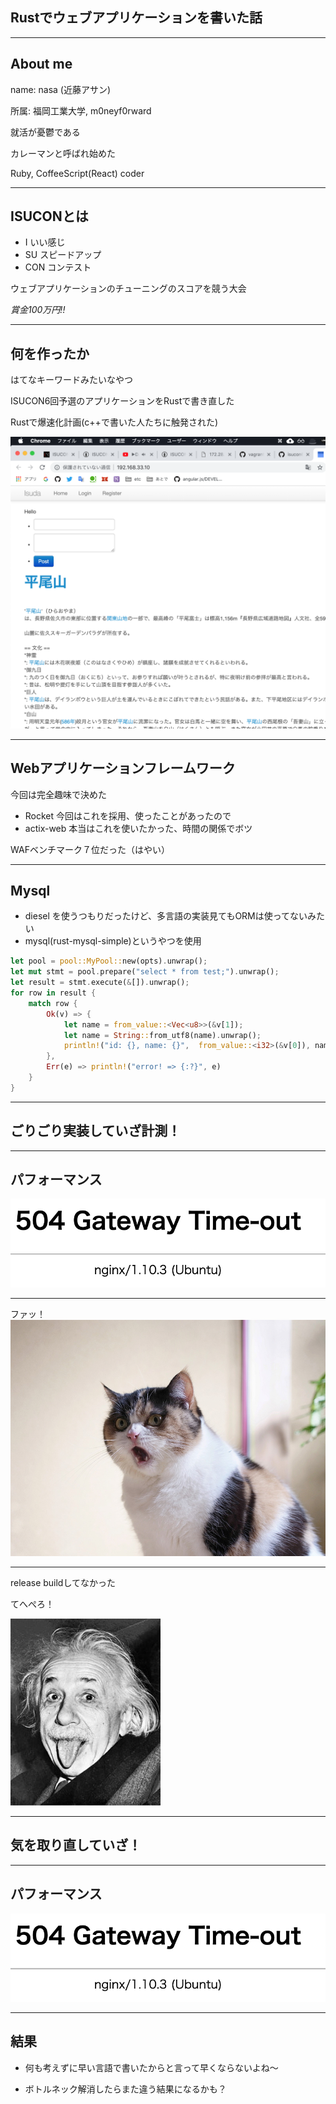 ## Rustでウェブアプリケーションを書いた話

---

## About me
name: nasa (近藤アサン)

所属: 福岡工業大学, m0neyf0rward

就活が憂鬱である

カレーマンと呼ばれ始めた

Ruby, CoffeeScript(React) coder

---
## ISUCONとは

- I   いい感じ
- SU  スピードアップ
- CON コンテスト

ウェブアプリケーションのチューニングのスコアを競う大会

*賞金100万円!!*

---

## 何を作ったか

はてなキーワードみたいなやつ

ISUCON6回予選のアプリケーションをRustで書き直した

Rustで爆速化計画(c++で書いた人たちに触発された)

![はてなキーワード](/assets/keyword.png)

---


## Webアプリケーションフレームワーク

今回は完全趣味で決めた

- Rocket 今回はこれを採用、使ったことがあったので
- actix-web 本当はこれを使いたかった、時間の関係でボツ

WAFベンチマーク７位だった（はやい）

---

## Mysql

- diesel を使うつもりだったけど、多言語の実装見てもORMは使ってないみたい
- mysql(rust-mysql-simple)というやつを使用

```rust
let pool = pool::MyPool::new(opts).unwrap();
let mut stmt = pool.prepare("select * from test;").unwrap();
let result = stmt.execute(&[]).unwrap();
for row in result {
    match row {
        Ok(v) => {
            let name = from_value::<Vec<u8>>(&v[1]);
            let name = String::from_utf8(name).unwrap();
            println!("id: {}, name: {}",  from_value::<i32>(&v[0]), name );
        },
        Err(e) => println!("error! => {:?}", e)
    }
}
```

---
## ごりごり実装していざ計測！

---
## パフォーマンス

![タイムアウト](/assets/first_time_out.png)

---

ファッ！
![odoroki](/assets/odoroki.jpg)

---

release buildしてなかった

てへぺろ！

![tehepero](/assets/a0253145_18322987.jpeg)

---
## 気を取り直していざ！

---
## パフォーマンス

![タイムアウト](/assets/first_time_out.png)

---

## 結果

- 何も考えずに早い言語で書いたからと言って早くならないよね〜

- ボトルネック解消したらまた違う結果になるかも？
